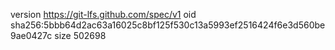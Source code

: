 version https://git-lfs.github.com/spec/v1
oid sha256:5bbb64d2ac63a16025c8bf125f530c13a5993ef2516424f6e3d560be9ae0427c
size 502698
